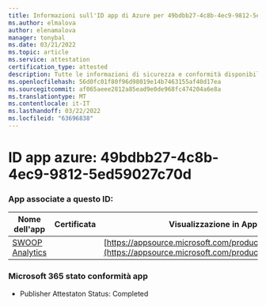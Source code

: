 ```yaml
---
title: Informazioni sull'ID app di Azure per 49bdbb27-4c8b-4ec9-9812-5ed59027c70d
ms.author: elmalova
author: elenamalova
manager: tonybal
ms.date: 03/21/2022
ms.topic: article
ms.service: attestation
certification_type: attested
description: Tutte le informazioni di sicurezza e conformità disponibili per 49bdbb27-4c8b-4ec9-9812-5ed59027c70d.
ms.openlocfilehash: 56d0fc01f80f96d98019e14b7463155af40d17ea
ms.sourcegitcommit: af065aeee2812a85ead9e0de968fc474204a6e8a
ms.translationtype: MT
ms.contentlocale: it-IT
ms.lasthandoff: 03/22/2022
ms.locfileid: "63696838"
---
```

# <a name="azure-app-id-49bdbb27-4c8b-4ec9-9812-5ed59027c70d"></a>ID app azure: 49bdbb27-4c8b-4ec9-9812-5ed59027c70d


### <a name="apps-associated-with-this-id"></a>App associate a questo ID:
| **Nome dell'app** | **Certificata** | **Visualizzazione in AppSource** |
|--------------|---------------|-----------------------|
| [SWOOP Analytics](../forward/WA200000877.md) |  | [https://appsource.microsoft.com/product/office/WA200000877](https://appsource.microsoft.com/product/office/WA200000877) |

### <a name="microsoft-365-app-compliance-status"></a>Microsoft 365 stato conformità app
- Publisher Attestaton Status: Completed
